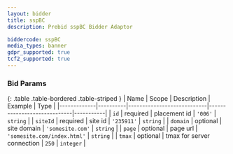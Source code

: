 ```yaml
---
layout: bidder
title: sspBC
description: Prebid sspBC Bidder Adaptor

biddercode: sspBC
media_types: banner
gdpr_supported: true
tcf2_supported: true
---
```



### Bid Params

{: .table .table-bordered .table-striped }
| Name        | Scope    | Description                | Example                     | Type      |
|-------------|----------|----------------------------|-----------------------------|-----------|
| `id`        | required | placement id               | `'006'`                     | `string`  |
| `siteId`    | required | site id                    | `'235911'`                  | `string`  |
| `domain`    | optional | site domain                | `'somesite.com'`            | `string`  |
| `page`      | optional | page url                   | `'somesite.com/index.html'` | `string`  |
| `tmax`      | optional | tmax for server connection | `250`                       | `integer` |
